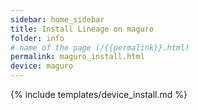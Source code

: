 ```yaml
---
sidebar: home_sidebar
title: Install Lineage on maguro
folder: info
# name of the page (/{{permalink}}.html)
permalink: maguro_install.html
device: maguro
---
```

{% include templates/device_install.md %}

